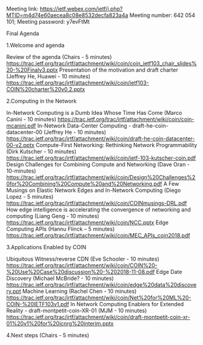 Meeting link: 
        https://ietf.webex.com/ietf/j.php?MTID=m4d74e60aecea8c08e8532decfa823a4a 
Meeting number: 642 054 101; 
Meeting password: y7evFtMt

Final Agenda

1.Welcome and agenda

Review of the agenda (Chairs - 5 minutes) https://trac.ietf.org/trac/irtf/attachment/wiki/coin/coin_ietf103_chair_slides%20-%20Finalv3.pptx
Presentation of the motivation and draft charter (Jeffrey He, Huawei - 10 minutes) https://trac.ietf.org/trac/irtf/attachment/wiki/coin/ietf103-COIN%20charter%20v0.2.pptx

2.Computing in the Network

In-Network Computing is a Dumb Idea Whose Time Has Come (Marco Canini - 10 minutes) https://trac.ietf.org/trac/irtf/attachment/wiki/coin/coin-mcanini.pdf
In-Network Data-Center Computing - draft-he-coin-datacenter-00 (Jeffrey He - 10 minutes) https://trac.ietf.org/trac/irtf/attachment/wiki/coin/draft-he-coin-datacenter-00-v2.pptx
Compute-First Networking: Rethinking Network Programmability (Dirk Kutscher - 10 minutes) https://trac.ietf.org/trac/irtf/attachment/wiki/coin/ietf-103-kutscher-coin.pdf
Design Challenges for Combining Compute and Networking (Dave Oran - 10-minutes) https://trac.ietf.org/trac/irtf/attachment/wiki/coin/Design%20Challenges%20for%20Combining%20Compute%20and%20Networking.pdf
A Few Musings on Elastic Network Edges and In-Network Computing (Diego Lopez - 5 minutes) https://trac.ietf.org/trac/irtf/attachment/wiki/coin/COINmusings-DRL.pdf
How edge intelligence is accelerating the convergence of networking and computing (Liang Geng - 10 minutes) https://trac.ietf.org/trac/irtf/attachment/wiki/coin/NCC.pptx
Edge Computing APIs (Hannu Flinck – 5 minutes) https://trac.ietf.org/trac/irtf/attachment/wiki/coin/MEC_APIs_coin2018.pdf

3.Applications Enabled by COIN

Ubiquitous Witness/reverse CDN (Eve Schooler - 10 minutes) https://trac.ietf.org/trac/irtf/attachment/wiki/coin/COIN%20-%20Use%20Case%20discussion%20-%202018-11-08.pdf
Edge Date Discovery (Michael McBride? - 10 minutes) https://trac.ietf.org/trac/irtf/attachment/wiki/coin/edge%20data%20discovery.ppt
Machine Learning (Rachel Chen - 10 minutes) https://trac.ietf.org/trac/irtf/attachment/wiki/coin/Net%20for%20ML%20-COIN-%20IETF103v1.pdf
In Network Computing Enablers for Extended Reality - draft-montpetit-coin-XR-01 (MJM - 10 minutes) https://trac.ietf.org/trac/irtf/attachment/wiki/coin/draft-montpetit-coin-xr-01%20v1%20for%20icnrg%20interim.pptx

4.Next steps (Chairs - 5 minutes)
